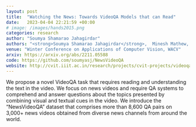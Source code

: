 ```yaml
---
layout: post
title:  "Watching the News: Towards VideoQA Models that can Read"
date:   2023-04-04 22:21:59 +00:00
# image: /images/hands2015.png
categories: research
author: "Soumya Shamarao Jahagirdar"
authors: "<strong>Soumya Shamarao Jahagirdar</strong>,  Minesh Mathew, Dimosthenis Karatzas, C. V. Jawahar "
venue: "Winter Conference on Applications of Computer Vision, WACV"
arxiv: https://arxiv.org/abs/2211.05588
code: https://github.com/soumyasj/NewsVideoQA
website: http://cvit.iiit.ac.in/research/projects/cvit-projects/videoqa
---
```

We propose a novel VideoQA task that requires reading and understanding the text in the video. We focus on news videos and require QA systems to comprehend and answer questions about the topics presented by combining visual and textual cues in the video. We introduce the “NewsVideoQA” dataset that comprises more than 8,600 QA pairs on 3,000+ news videos obtained from diverse news channels from around the world.

